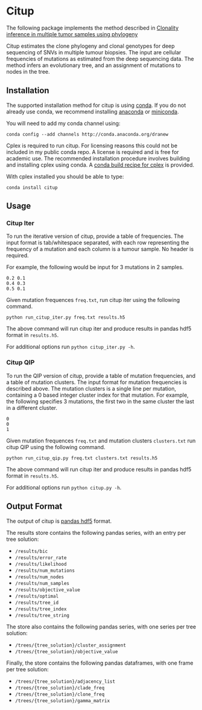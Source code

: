 # Citup 

The following package implements the method described in
[Clonality inference in multiple tumor samples using phylogeny](http://dx.doi.org/10.1093/bioinformatics/btv003)

Citup estimates the clone phylogeny and clonal genotypes for deep sequencing of SNVs in multiple tumour biopsies.
The input are cellular frequencies of mutations as estimated from the deep sequencing data.  The method infers an
evolutionary tree, and an assignment of mutations to nodes in the tree.

## Installation

The supported installation method for citup is using [conda](http://conda.pydata.org/docs/).  If you do not already
use conda, we recommend installing [anaconda](https://www.continuum.io/downloads) or
[miniconda](http://conda.pydata.org/miniconda.html).

You will need to add my conda channel using:

```
conda config --add channels http://conda.anaconda.org/dranew
```

Cplex is required to run citup.  For licensing reasons this could not be included in my public conda repo.
A license is required and is free for academic use.  The recommended installation procedure involves building
and installing cplex using conda.  A [conda build recipe for cplex](https://bitbucket.org/dranew/conda_recipes/src)
is provided.

With cplex installed you should be able to type:

```
conda install citup
```

## Usage

### Citup Iter

To run the iterative version of citup, provide a table of frequencies.  The input format is tab/whitespace separated, with each row
representing the frequency of a mutation and each column is a tumour sample.  No header is required.

For example, the following would be input for 3 mutations in 2 samples.

```
0.2 0.1
0.4 0.3
0.5 0.1
```

Given mutation frequences `freq.txt`, run citup iter using the following command.

```
python run_citup_iter.py freq.txt results.h5
```

The above command will run citup iter and produce results in pandas hdf5 format in `results.h5`.

For additional options run `python citup_iter.py -h`.

### Citup QIP

To run the QIP version of citup, provide a table of mutation frequencies, and a table of mutation clusters.
The input format for mutation frequencies is described above.  The mutation clusters is a single line per mutation,
containing a 0 based integer cluster index for that mutation.  For example, the following specifies 3 mutations, the
first two in the same cluster the last in a different cluster.

```
0
0
1
```

Given mutation frequences `freq.txt` and mutation clusters `clusters.txt` run citup QIP using the following command.

```
python run_citup_qip.py freq.txt clusters.txt results.h5
```

The above command will run citup iter and produce results in pandas hdf5 format in `results.h5`.

For additional options run `python citup.py -h`.

## Output Format

The output of citup is [pandas hdf5](http://pandas.pydata.org/pandas-docs/version/0.18.0/generated/pandas.read_hdf.html) format.

The results store contains the following pandas series, with an entry per tree solution:

 - `/results/bic`
 - `/results/error_rate`
 - `/results/likelihood`
 - `/results/num_mutations`
 - `/results/num_nodes`
 - `/results/num_samples`
 - `/results/objective_value`
 - `/results/optimal`
 - `/results/tree_id`
 - `/results/tree_index`
 - `/results/tree_string`

The store also contains the following pandas series, with one series per tree solution:

 - `/trees/{tree_solution}/cluster_assignment`
 - `/trees/{tree_solution}/objective_value`

Finally, the store contains the following pandas dataframes, with one frame per tree solution:

 - `/trees/{tree_solution}/adjacency_list`
 - `/trees/{tree_solution}/clade_freq`
 - `/trees/{tree_solution}/clone_freq`
 - `/trees/{tree_solution}/gamma_matrix`

